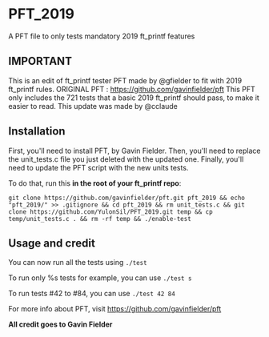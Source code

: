 # PFT_2019
A PFT file to only tests mandatory 2019 ft_printf features

## IMPORTANT
This is an edit of ft_printf tester PFT made by @gfielder to fit with 2019 ft_printf rules.
ORIGINAL PFT : https://github.com/gavinfielder/pft
This PFT only includes the 721 tests that a basic 2019 ft_printf should pass, to make it easier to read.
This update was made by @cclaude

## Installation

First, you'll need to install PFT, by Gavin Fielder.
Then, you'll need to replace the unit_tests.c file you just deleted with the updated one.
Finally, you'll need to update the PFT script with the new units tests.

To do that, run this **in the root of your ft_printf repo**:

```
git clone https://github.com/gavinfielder/pft.git pft_2019 && echo "pft_2019/" >> .gitignore && cd pft_2019 && rm unit_tests.c && git clone https://github.com/YulonSil/PFT_2019.git temp && cp temp/unit_tests.c . && rm -rf temp && ./enable-test
```

## Usage and credit

You can now run all the tests using ```./test```

To run only %s tests for example, you can use ```./test s```

To run tests #42 to #84, you can use ```./test 42 84```

For more info about PFT, visit https://github.com/gavinfielder/pft

**All credit goes to Gavin Fielder**

